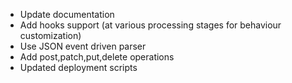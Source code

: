 

- Update documentation
- Add hooks support (at various processing stages for behaviour customization)
- Use JSON event driven parser
- Add post,patch,put,delete operations 
- Updated deployment scripts